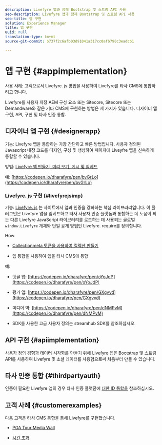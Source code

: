 ```yaml
---
description: Livefyre 앱과 함께 Bootstrap 및 스트림 API 사용
seo-description: Livefyre 앱과 함께 Bootstrap 및 스트림 API 사용
seo-title: 앱 구현
solution: Experience Manager
title: 앱 구현
uuid: null
translation-type: tm+mt
source-git-commit: b737f2c6afb03d91041a317cc0afb790c3eadcb1

---
```


# 앱 구현 {#appimplementation}

사용 사례: 고객으로서 Livefyre. js 방법을 사용하여 Livefyre를 타사 CMS에 통합하려고 합니다.

Livefyre를 사용자 지정 AEM 구성 요소 또는 Sitecore, Sitecore 또는 Demandware와 같은 기타 CMS에 구현하는 방법은 세 가지가 있습니다. 디자이너 앱 구현, API, 구현 및 타사 인증 통합.

## 디자이너 앱 구현 {#designerapp}

기능: Livefyre 앱을 통합하는 가장 간단하고 빠른 방법입니다. 사용자 정의된 Javascript 내장 코드를 디자인, 구성 및 생성하여 페이지에 Liveyfre 앱을 신속하게 통합할 수 있습니다.

방법: [Livefyre 앱 만들기, 미리 보기, 게시 및 임베드](/help/using/c-about-apps/c-create-an-app.md)

예: [https://codepen.io/dharafyre/pen/bvGrLo](https://codepen.io/dharafyre/pen/bvGrLo)

### Livefyre. js 구현 {#livefyrejsimp}

기능: [Livefyre. js](/help/implementation/c-livefyre.js.md) 는 사이트에서 앱과 인증을 강화하는 핵심 라이브러리입니다. 이 플러그인은 Livefyre 앱을 임베드하고 타사 사용자 인증 플랫폼과 통합하는 데 도움이 되는 다른 Livefyre JavaScript 라이브러리를 로드하는 데 사용되는 글로벌 `window.Livefyre` 개체와 단일 공개 방법인 Livefyre. require를 정의합니다.

How:

* [Collectionmeta 토큰을 사용하여 컬렉션 만들기](/help/implementation/t-create-a-collectionmeta-token.md)

* 앱 통합을 사용하여 앱을 타사 CMS에 통합

예:

* 댓글 앱: [https://codepen.io/dharafyre/pen/oYoJdP](https://codepen.io/dharafyre/pen/oYoJdP)

* 평가 앱: [https://codepen.io/dharafyre/pen/GXgvvd](https://codepen.io/dharafyre/pen/GXgvvd)

* 미디어 벽: [https://codepen.io/dharafyre/pen/dNMPvM](https://codepen.io/dharafyre/pen/dNMPvM)

* SDK를 사용한 고급 사용자 정의는 streamhub SDK를 참조하십시오.

## API 구현 {#apiimplementation}

사용자 정의 경험과 데이터 시각화를 만들기 위해 Livefyre 앱은 Bootstrap 및 스트림 API를 사용하여 Livefyre 및 소셜 데이터를 사용함으로써 처음부터 만들 수 있습니다.

## 타사 인증 통합 {#thirdpartyauth}

인증이 필요한 Livefyre 앱의 경우 타사 인증 플랫폼에 [대한 ID 통합을](/help/implementation/t-about-identity-integration/t-about-identity-integration.md) 참조하십시오.

## 고객 사례 {#customerexamples}

다음 고객은 타사 CMS 통합을 통해 Livefyre를 구현했습니다.

* [PGA Tour Media Wall](https://www.pgatour.com/social-hub.html)

* [시간 초과](https://www.timeout.com/london/restaurants/forest-bar-kitchen#tab_panel_3)
